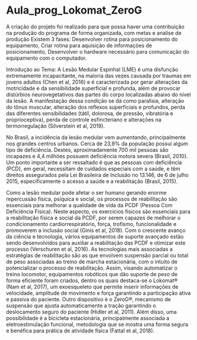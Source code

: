 # Aula_prog_Lokomat_ZeroG

A criação do projeto foi realizado para que possa haver uma contribuição na produção do programa
de forma organizada, com metas e analise de produção
Existem 3 fases:
Desenvolver rotina para posicionamento do equipamento,
Criar rotina para aquisição de informações de posicionamento,
Desenvolver o hardware necessário para comunicação do equipamento com o computador.


Introdução ao Tema:
A Lesão Medular Espinhal (LME) é uma disfunção extremamente incapacitante, na maioria das vezes causada por traumas em jovens adultos  (Chen et al, 2016) e é caracterizada por gerar alterações da motricidade e da sensibilidade superficial e profunda, além de provocar distúrbios neurovegetativos das partes do corpo localizadas abaixo do nível da lesão. A manifestação dessa condição se dá como paralisia, alteração do tônus muscular, alteração dos reflexos superficiais e profundos, perda das diferentes sensibilidades (tátil, dolorosa, de pressão, vibratória e proprioceptiva), perda de controle esfincteriano e alterações na termorregulação (Silverstein et al, 2019).

No Brasil, a incidência da lesão medular vem aumentando, principalmente nos grandes centros urbanos. Cerca de 23,9% da população possui algum tipo de deficiência. Destes, aproximadamente 700 mil pessoas são incapazes e 4,4 milhões possuem deficiência motora severa (Brasil, 2010). Um ponto importante a ser ressaltado é que as pessoas com deficiência (PCD), em geral, necessitam de cuidados especiais com a saúde, e têm direitos assegurados pela Lei Brasileira de Inclusão no 13.146, de 6 de julho 2015, especificamente o acesso a saúde e a reabilitação (Brasil, 2015). 

Como a lesão medular pode afetar o ser humano gerando enorme repercussão física, psíquica e social, os processos de reabilitação são essenciais para melhorar a qualidade de vida da PCDF (Pessoa Com Deficiência Física). Neste aspecto, os exercícios físicos são essenciais para a reabilitação física e social da PCDF, por serem capazes de melhorar o condicionamento cardiorrespiratório, força, trofismo, funcionalidade e promoverem a inclusão social (Ginis et al, 2018). Com o crescente avanço da ciência e tecnologia, vários equipamentos de suporte avançado estão sendo desenvolvidos para auxiliar a reabilitação das PCDF e otimizar este processo (Verschuren et al, 2016). As tecnologias mais associadas a estratégias de reabilitação são as que envolvem suspensão parcial ou total de peso associadas ao treino de marcha estacionária, com o intuito de potencializar o processo de reabilitação. Assim, visando automatizar o treino locomotor, equipamentos robóticos que dão suporte de peso de forma eficiente foram criados, dentro os quais destaca-se o Lokomat® (Nam et al, 2017), um exoesqueleto que permite inserir informações de velocidade, amplitude de movimento e força garantindo a participação ativa e passiva do paciente. Outro dispositivo é o ZeroG®, mecanismo de suspensão que ajusta automaticamente a tração garantindo o deslocamento seguro do paciente (Hidler et al, 2011). Além disso, uma possibilidade é a bicicleta estacionária, principalmente associada a eletroestimulação funcional, metodologia que se mostra uma forma segura e benéfica para prática de atividade física (Fattal et al, 2018).


